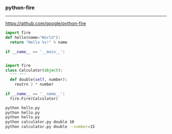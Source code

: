### python-fire
---
https://github.com/google/python-fire

```py
import fire
def hello(name="World"):
  return "Hello %s!" % name
  
if __name__ == '__main__':


import fire
class Calculator(object):
  """ """
  def double(self, number):
    reutrn 2 * number
    
if __name__ == '__name__':
  fire.Fire(Calculator)

```

```sh
python hello.py
python hello.py
python hello.py
python calculator.py double 10
python calculator.py double --number=15
```

```
```


